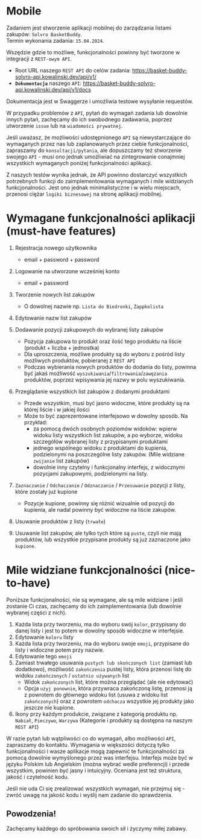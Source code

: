 # Mobile

Zadaniem jest stworzenie aplikacji mobilnej do zarządzania listami zakupów: `Solvro BasketBuddy`.  
Termin wykonania zadania: `15.04.2024`.
  
  
Wszędzie gdzie to możliwe, funkcjonalności powinny być tworzone w integracji z `REST-owym API`. 
  - Root URL naszego `REST API` do celów zadania: https://basket-buddy-solvro-api.kowalinski.dev/api/v1/
  - **`Dokumentacja`** naszego `API`: https://basket-buddy-solvro-api.kowalinski.dev/api/v1/docs  

  Dokumentacja jest w Swaggerze i umożliwia testowe wysyłanie requestów.

W przypadku problemów z `API`, pytań do wymagań zadania lub dowolnie innych pytań, zachęcamy do ich swobodnego zadawania, poprzez utworzenie `issue` lub na `wiadomości prywatnej`.

Jeśli uważasz, że możliwości udostępnionego `API` są niewystarczające do wymaganych przez nas lub zaplanowanych przez ciebie funkcjonalności, zapraszamy do `konsultacji/pytania`, ale dopuszczamy też stworzenie swojego `API` - musi ono jednak umożliwiać na zintegrowanie conajmniej wszystkich wymaganych poniżej funkcjonalności aplikacji.

Z naszych testów wynika jednak, że API powinno dostarczyć wszystkich potrzebnych funkcji do zaimplementowania wymaganych i mile widzianych funkcjonalności. Jest ono jednak minimalistyczne i w wielu miejscach, przenosi ciężar `logiki biznesowej` na stronę aplikacji mobilnej.


# Wymagane funkcjonalności aplikacji (must-have features)


1. Rejestracja nowego użytkownika
	-	email + password + password
2. Logowanie na utworzone wcześniej konto
	-	email + password
4. Tworzenie nowych list zakupów
	-	O dowolnej nazwie np. `Lista do Biedronki`, `Żappkolista`
5. Edytowanie nazw list zakupów
6. Dodawanie pozycji zakupowych do wybranej listy zakupów
 	- Pozycja zakupowa to produkt oraz ilość tego produktu na liście (produkt + liczba + jednostka)
	-	Dla uproszczenia, możliwe produkty są do wyboru z pośród listy możliwych produktów, pobieranej z `REST API`
	-	Podczas wybierania nowych produktów do dodania do listy, powinna być jakaś możliwość `wyszukiwania`/`filtrowania`/`zawężania` produktów, poprzez wpisywania jej nazwy w polu wyszukiwania.

	
7. Przeglądanie wszystkich list zakupów z dodanymi produktami
	-	Przede wszystkim, musi być jasno widoczne, które produkty są na której liście i w jakiej ilości
	-	Może to być zaprezentowane interfejsowo w dowolny sposób. Na przykład:
	    -	za pomocą dwóch osobnych poziomów widoków: wpierw widoku listy wszystkich list zakupów, a po wyborze, widoku szczegółów wybranej listy z przypisanymi produktami
	    - jednego wspólnego widoku z produktami do kupienia, podzielonymi na poszczególne listy zakupów. (Mile widziane `zwijanie` list zakupów)
	    - dowolnie inny czytelny i funkcjonalny interfejs, z widocznymi pozycjami zakupowymi, podzielonymi na listy.
		
8. `Zaznaczanie` / `Odchaczanie` / `Odznaczanie` / `Przesuwanie` pozycji z listy, które zostały już kupione
	-	Pozycje kupione, powinny się różnić wizualnie od pozycji do kupienia, ale nadal powinny być widoczne na liście zakupów.
9. Usuwanie produktów z listy (`trwałe`)
10. Usuwanie list zakupów, ale tylko tych które są `puste`, czyli nie mają produktów, lub wszystkie przypisane produkty są już zaznaczone jako `kupione`. 

# Mile widziane funkcjonalności (nice-to-have)
Poniższe funkcjonalności, nie są wymagane, ale są mile widziane i jeśli zostanie Ci czas, zachęcamy do ich zaimplementowania (lub dowolnie wybranej części z nich). 

1. Każda lista przy tworzeniu, ma do wyboru swój `kolor`, przypisany do danej listy i jest to potem w dowolny sposób widoczne w interfejsie.
2. Edytowanie `koloru` listy
3. Każda lista przy tworzeniu, ma do wyboru swoje `emoji`, przypisane do listy i widoczne potem przy nazwie.
4. Edytowanie tego `emoji`
5. Zamiast trwałego usuwania `pustych lub skończonych list` (zamiast lub dodatkowo), możliwość `zakończenia` pustej listy, która przenosi listę do widoku `zakończonych` / `ostatnio używanych` list
	-	Widok `zakończonych` list, które można przeglądać (ale nie edytować)
	-	Opcja `użyj ponownie`, która przywraca zakończoną listę, przenosi ją z powrotem do głównego widoku list (usuwa z widoku list `zakończonych`) oraz z powrotem `odchacza` wszystkie jej produkty jako jeszcze nie kupione.
6. Ikony przy każdym produkcie, związane z kategorią produktu np. `Nabiał`, `Pieczywo`, `Warzywa` (Kategorie i produkty są dostępna na naszym `REST API`)


W razie pytań lub wątpliwości co do wymagań, albo możliwości `API`, zapraszamy do kontaktu. Wymagania w większości dotyczą tylko funkcjonalności i wasze aplikacje mogą zapewnić te funkcjonalności za pomocą dowolnie wymyślonego przez was interfejsu. Interfejs może być w języku Polskim lub Angielskim (można wybrać wedle preferencji) i przede wszystkim, powinien być jasny i intuicyjny. Oceniana jest też struktura, jakość i czytelność kodu.

Jeśli nie uda Ci się zrealizować wszystkich wymagań, nie przejmuj się - zwróć uwagę na jakość kodu i wyślij nam zadanie do sprawdzenia.

## **Powodzenia!**
Zachęcamy każdego do spróbowania swoich sił i życzymy miłej zabawy.

